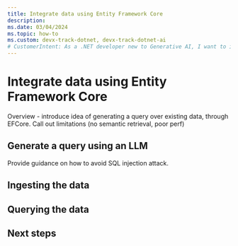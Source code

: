 ```yaml
---
title: Integrate data using Entity Framework Core
description: 
ms.date: 03/04/2024
ms.topic: how-to
ms.custom: devx-track-dotnet, devx-track-dotnet-ai
# CustomerIntent: As a .NET developer new to Generative AI, I want to integrate my data into my LLM calls
---
```


# Integrate data using Entity Framework Core

Overview - introduce idea of generating a query over existing data, through EFCore. Call out limitations (no semantic retrieval, poor perf)

## Generate a query using an LLM

Provide guidance on how to avoid SQL injection attack.

## Ingesting the data

## Querying the data


## Next steps
